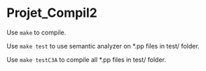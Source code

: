 # Projet_Compil2

Use `make` to compile.

Use `make test` to use semantic analyzer on *.pp files in test/ folder.

Use `make testC3A` to compile all *.pp files in test/ folder.
